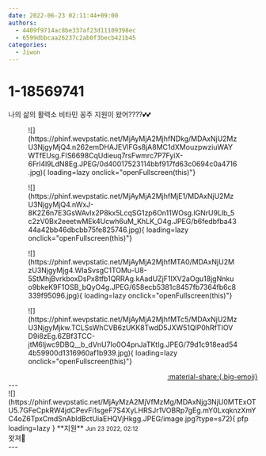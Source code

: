 ```yaml
---
date: 2022-06-23 02:11:44+09:00
authors:
  - 4409f9714ac8be337af23d11109398ec
  - 6599dbbcaa26237c2ab0f3becb421b45
categories:
  - Jiwon
---
```


# 1-18569741

<div class="post-container" markdown="1">
<div class="content-container md-sidebar__scrollwrap" markdown="1">

나의 삶의 활력소 비타민 꽁주 지원이 왔어????💕💕
<figure markdown="1">
![](https://phinf.wevpstatic.net/MjAyMjA2MjhfNDkg/MDAxNjU2MzU3NjgyMjQ4.n262emDHAJEVlFGs8jA8MC1dXMouzpwziuWAYWTfEUsg.FIS6698CqUdieuq7rsFwmrc7P7FyiX-6Frl4l9LdN8Eg.JPEG/0d40017523114bbf917fd63c0694c0a4716.jpg){ loading=lazy onclick="openFullscreen(this)"}
</figure>

<figure markdown="1">
![](https://phinf.wevpstatic.net/MjAyMjA2MjhfMjE1/MDAxNjU2MzU3NjgyMjQ4.nWxJ-8K2Z6n7E3GsWAvIx2P8kx5LcqSG1zp6On11WOsg.lGNrU9Llb_5c2zV0Bx2eeetwMEk4Ucwh6uM_KhLK_O4g.JPEG/b6fedbfba4344a42bb46dbcbb75fe825746.jpg){ loading=lazy onclick="openFullscreen(this)"}
</figure>

<figure markdown="1">
![](https://phinf.wevpstatic.net/MjAyMjA2MjhfMTA0/MDAxNjU2MzU3NjgyMjg4.WIaSvsgC1TOMu-U8-5StMhjBvrkboxDsPx8tfb1QRRAg.kAadUZjF1lXV2aOgu18jgNnkuo9bkeK9F1OSB_bQyO4g.JPEG/658ecb5381c8457fb7364fb6c8339f95096.jpg){ loading=lazy onclick="openFullscreen(this)"}
</figure>

<figure markdown="1">
![](https://phinf.wevpstatic.net/MjAyMjA2MjhfMTc5/MDAxNjU2MzU3NjgyMjkw.TCLSsWhCVB6zUKK8TwdD5JXW51QlP0hRfTIOVD9i8zEg.6ZBf3TCC-jtM6ljwc9DBQ__b_dVnU7Io0O4pnJaTKtIg.JPEG/79d1c918ead544b59900d1316960af1b939.jpg){ loading=lazy onclick="openFullscreen(this)"}
</figure>


</div>
</div>

<div style="text-align: right;" markdown="1">
<a href="https://weverse.io/fromis9/fanpost/1-18569741" style="text-align: right;">:material-share:{.big-emoji}</a>
</div>
---

<div class="comments-container md-sidebar__scrollwrap" markdown="1">
<div class="comment" markdown="1">
<div class='id-container' markdown="1">
![](https://phinf.wevpstatic.net/MjAyMzA2MjVfMzMg/MDAxNjg3NjU0MTExOTU5.7GFeCpkRW4jdCPevFi1sgeF7S4XyLHRSJr1VOBRp7gEg.mY0LxqknzXmYC4oZ6TpxCmdSnAbldBctUiaEHQVjHkgg.JPEG/image.jpg?type=s72){ pfp loading=lazy }
**<span class="artist">지원</span>** <small>Jun 23 2022, 02:12</small><br>
</div>
<div class='comment-body' markdown="1">
왓져🥰
</div>
</div>
</div>
---
